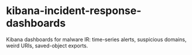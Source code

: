 # kibana-incident-response-dashboards
Kibana dashboards for malware IR: time-series alerts, suspicious domains, weird URIs, saved-object exports.
